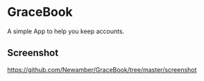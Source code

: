 # GraceBook
A simple App to help you keep accounts.

## Screenshot
https://github.com/Newamber/GraceBook/tree/master/screenshot
